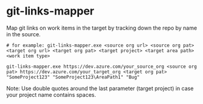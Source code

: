 # git-links-mapper

Map git links on work items in the target by tracking down the repo by name in the source.

```
# for example: git-links-mapper.exe <source org url> <source org pat> <target org url> <target org pat> <target project> <target area path> <work item type>

git-links-mapper.exe https://dev.azure.com/your_source_org <source org pat> https://dev.azure.com/your_target_org <target org pat> "SomeProject123" "SomeProject123\AreaPath1" "Bug"
```

Note: Use double quotes around the last parameter (target project) in case your project name contains spaces.